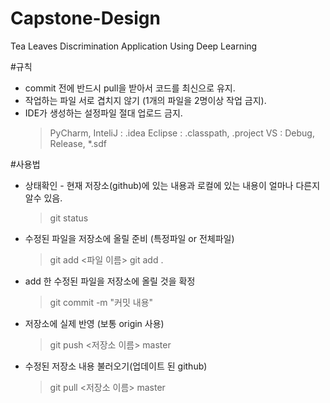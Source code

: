 # Capstone-Design
Tea Leaves Discrimination Application Using Deep Learning

#규칙
- commit 전에 반드시 pull을 받아서 코드를 최신으로 유지.
- 작업하는 파일 서로 겹치지 않기 (1개의 파일을 2명이상 작업 금지).
- IDE가 생성하는 설정파일 절대 업로드 금지.
    >  PyCharm, InteliJ : .idea
    >  Eclipse : .classpath, .project 
    >  VS : Debug, Release, *.sdf

#사용법
- 상태확인 - 현재 저장소(github)에 있는 내용과 로컬에 있는 내용이 얼마나 다른지 알수 있음.
    >  git status
- 수정된 파일을 저장소에 올릴 준비 (특정파일 or 전체파일)
    >  git add <파일 이름> 
    >  git add .
- add 한 수정된 파일을 저장소에 올릴 것을 확정
    >  git commit -m "커밋 내용"
- 저장소에 실제 반영 (보통 origin 사용)
    >  git push <저장소 이름> master
-  수정된 저장소 내용 불러오기(업데이트 된 github)
    >  git pull <저장소 이름> master

